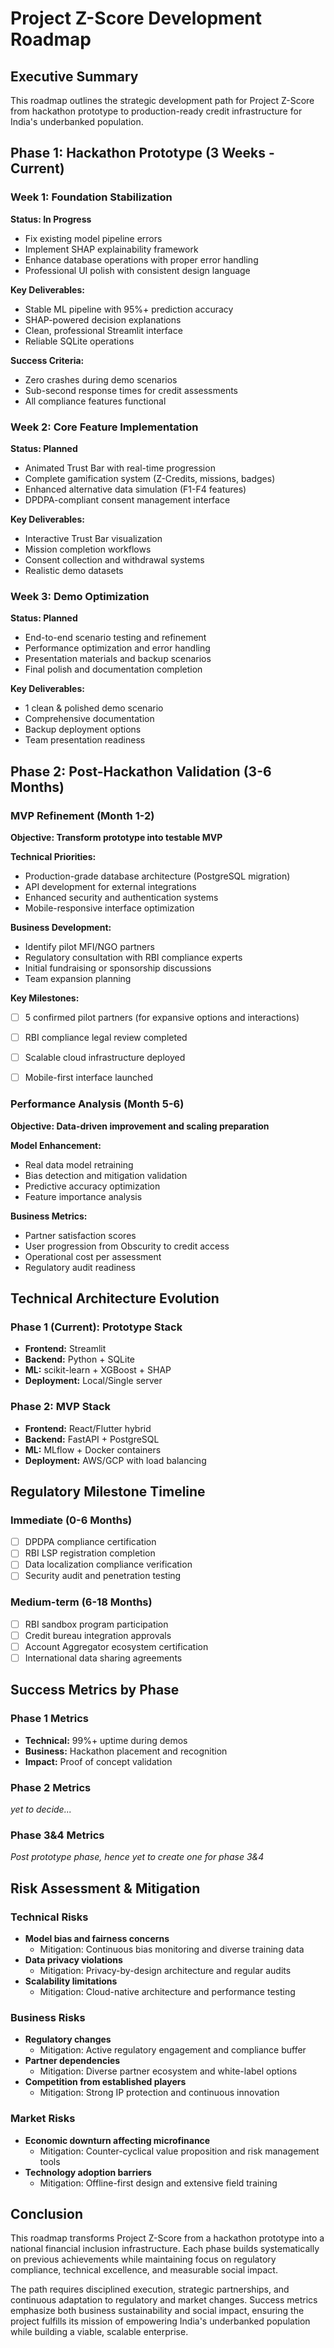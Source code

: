 # Project Z-Score Development Roadmap

## Executive Summary

This roadmap outlines the strategic development path for Project Z-Score from hackathon prototype to production-ready credit infrastructure for India's underbanked population.

## Phase 1: Hackathon Prototype (3 Weeks - Current)

### Week 1: Foundation Stabilization

**Status: In Progress**

- Fix existing model pipeline errors
- Implement SHAP explainability framework
- Enhance database operations with proper error handling
- Professional UI polish with consistent design language

**Key Deliverables:**

- Stable ML pipeline with 95%+ prediction accuracy
- SHAP-powered decision explanations
- Clean, professional Streamlit interface
- Reliable SQLite operations

**Success Criteria:**

- Zero crashes during demo scenarios
- Sub-second response times for credit assessments
- All compliance features functional

### Week 2: Core Feature Implementation

**Status: Planned**

- Animated Trust Bar with real-time progression
- Complete gamification system (Z-Credits, missions, badges)
- Enhanced alternative data simulation (F1-F4 features)
- DPDPA-compliant consent management interface

**Key Deliverables:**

- Interactive Trust Bar visualization
- Mission completion workflows
- Consent collection and withdrawal systems
- Realistic demo datasets

### Week 3: Demo Optimization

**Status: Planned**

- End-to-end scenario testing and refinement
- Performance optimization and error handling
- Presentation materials and backup scenarios
- Final polish and documentation completion

**Key Deliverables:**

- 1 clean & polished demo scenario
- Comprehensive documentation
- Backup deployment options
- Team presentation readiness

## Phase 2: Post-Hackathon Validation (3-6 Months)

### MVP Refinement (Month 1-2)

**Objective: Transform prototype into testable MVP**

**Technical Priorities:**

- Production-grade database architecture (PostgreSQL migration)
- API development for external integrations
- Enhanced security and authentication systems
- Mobile-responsive interface optimization

**Business Development:**

- Identify pilot MFI/NGO partners
- Regulatory consultation with RBI compliance experts
- Initial fundraising or sponsorship discussions
- Team expansion planning

**Key Milestones:**

- [ ] 5 confirmed pilot partners (for expansive options and interactions)
- [ ] RBI compliance legal review completed
- [ ] Scalable cloud infrastructure deployed
- [ ] Mobile-first interface launched


### Performance Analysis (Month 5-6)

**Objective: Data-driven improvement and scaling preparation**

**Model Enhancement:**

- Real data model retraining
- Bias detection and mitigation validation
- Predictive accuracy optimization
- Feature importance analysis

**Business Metrics:**

- Partner satisfaction scores
- User progression from Obscurity to credit access
- Operational cost per assessment
- Regulatory audit readiness

## Technical Architecture Evolution

### Phase 1 (Current): Prototype Stack

- **Frontend:** Streamlit
- **Backend:** Python + SQLite
- **ML:** scikit-learn + XGBoost + SHAP
- **Deployment:** Local/Single server

### Phase 2: MVP Stack

- **Frontend:** React/Flutter hybrid
- **Backend:** FastAPI + PostgreSQL
- **ML:** MLflow + Docker containers
- **Deployment:** AWS/GCP with load balancing

## Regulatory Milestone Timeline

### Immediate (0-6 Months)

- [ ] DPDPA compliance certification
- [ ] RBI LSP registration completion
- [ ] Data localization compliance verification
- [ ] Security audit and penetration testing

### Medium-term (6-18 Months)

- [ ] RBI sandbox program participation
- [ ] Credit bureau integration approvals
- [ ] Account Aggregator ecosystem certification
- [ ] International data sharing agreements

## Success Metrics by Phase

### Phase 1 Metrics

- **Technical:** 99%+ uptime during demos
- **Business:** Hackathon placement and recognition
- **Impact:** Proof of concept validation

### Phase 2 Metrics

*yet to decide...*

### Phase 3&4 Metrics

*Post prototype phase, hence yet to create one for phase 3&4*

## Risk Assessment & Mitigation

### Technical Risks

- **Model bias and fairness concerns**
  - Mitigation: Continuous bias monitoring and diverse training data
- **Data privacy violations**
  - Mitigation: Privacy-by-design architecture and regular audits
- **Scalability limitations**
  - Mitigation: Cloud-native architecture and performance testing

### Business Risks

- **Regulatory changes**
  - Mitigation: Active regulatory engagement and compliance buffer
- **Partner dependencies**
  - Mitigation: Diverse partner ecosystem and white-label options
- **Competition from established players**
  - Mitigation: Strong IP protection and continuous innovation

### Market Risks

- **Economic downturn affecting microfinance**
  - Mitigation: Counter-cyclical value proposition and risk management tools
- **Technology adoption barriers**
  - Mitigation: Offline-first design and extensive field training

## Conclusion

This roadmap transforms Project Z-Score from a hackathon prototype into a national financial inclusion infrastructure. Each phase builds systematically on previous achievements while maintaining focus on regulatory compliance, technical excellence, and measurable social impact.

The path requires disciplined execution, strategic partnerships, and continuous adaptation to regulatory and market changes. Success metrics emphasize both business sustainability and social impact, ensuring the project fulfills its mission of empowering India's underbanked population while building a viable, scalable enterprise.